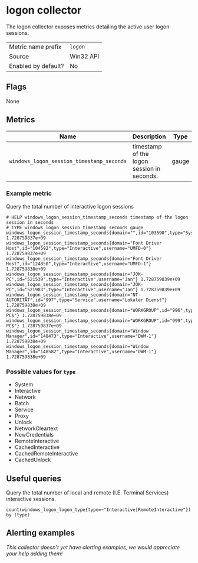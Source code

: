 # logon collector

The logon collector exposes metrics detailing the active user logon sessions.

|                     |           |
|---------------------|-----------|
| Metric name prefix  | `logon`   |
| Source              | Win32 API |
| Enabled by default? | No        |

## Flags

None

## Metrics

| Name                                      | Description                                | Type  | Labels                             |
|-------------------------------------------|--------------------------------------------|-------|------------------------------------|
| `windows_logon_session_timestamp_seconds` | timestamp of the logon session in seconds. | gauge | `domain`, `id`, `type`, `username` |

### Example metric
Query the total number of interactive logon sessions
```
# HELP windows_logon_session_timestamp_seconds timestamp of the logon session in seconds
# TYPE windows_logon_session_timestamp_seconds gauge
windows_logon_session_timestamp_seconds{domain="",id="103590",type="System",username=""} 1.728759837e+09
windows_logon_session_timestamp_seconds{domain="Font Driver Host",id="104592",type="Interactive",username="UMFD-0"} 1.728759837e+09
windows_logon_session_timestamp_seconds{domain="Font Driver Host",id="124850",type="Interactive",username="UMFD-1"} 1.728759838e+09
windows_logon_session_timestamp_seconds{domain="JOK-PC",id="521539",type="Interactive",username="Jan"} 1.728759839e+09
windows_logon_session_timestamp_seconds{domain="JOK-PC",id="521983",type="Interactive",username="Jan"} 1.728759839e+09
windows_logon_session_timestamp_seconds{domain="NT-AUTORITÄT",id="997",type="Service",username="Lokaler Dienst"} 1.728759838e+09
windows_logon_session_timestamp_seconds{domain="WORKGROUP",id="996",type="Service",username="JOK-PC$"} 1.728759838e+09
windows_logon_session_timestamp_seconds{domain="WORKGROUP",id="999",type="System",username="JOK-PC$"} 1.728759837e+09
windows_logon_session_timestamp_seconds{domain="Window Manager",id="148473",type="Interactive",username="DWM-1"} 1.728759838e+09
windows_logon_session_timestamp_seconds{domain="Window Manager",id="148582",type="Interactive",username="DWM-1"} 1.728759838e+09
```

### Possible values for `type`

- System
- Interactive
- Network
- Batch
- Service
- Proxy
- Unlock
- NetworkCleartext
- NewCredentials
- RemoteInteractive
- CachedInteractive
- CachedRemoteInteractive
- CachedUnlock

## Useful queries
Query the total number of local and remote (I.E. Terminal Services) interactive sessions.
```
count(windows_logon_logon_type{type=~"Interactive|RemoteInteractive"}) by (type)
```

## Alerting examples
_This collector doesn’t yet have alerting examples, we would appreciate your help adding them!_

